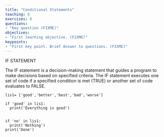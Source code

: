 ```yaml
---
title: "Conditional Statements"
teaching: 0
exercises: 0
questions:
- "Key question (FIXME)"
objectives:
- "First learning objective. (FIXME)"
keypoints:
- "First key point. Brief Answer to questions. (FIXME)"
---
```


IF STATEMENT

The IF statement is a decision-making statement that guides a program to make decisions based on specified criteria. The IF statement executes one set of code if a specified condition is met (TRUE) or another set of code evaluates to FALSE.

~~~
lis1= ['good','better','best','bad','worse']

if 'good' in lis1:
  print('Everything is good')


if 'no' in lis1:
  print('Nothing')
print('Done')
~~~
